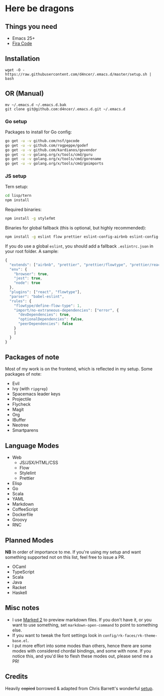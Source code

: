 # Here be dragons

## Things you need

* Emacs 25+
* [Fira Code](https://github.com/tonsky/FiraCode)

## Installation

``` shell
wget -O - https://raw.githubusercontent.com/d4ncer/.emacs.d/master/setup.sh | bash
```

## OR (Manual)

``` shell
mv ~/.emacs.d ~/.emacs.d.bak
git clone git@github.com:d4ncer/.emacs.d.git ~/.emacs.d
```

### Go setup

Packages to install for Go config:

```bash
go get -u -v github.com/nsf/gocode
go get -u -v github.com/rogpeppe/godef
go get -u -v github.com/kardianos/govendor
go get -u -v golang.org/x/tools/cmd/guru
go get -u -v golang.org/x/tools/cmd/gorename
go get -u -v golang.org/x/tools/cmd/goimports
```

### JS setup

Tern setup:

```bash
cd lisp/tern
npm install
```

Required binaries:

```bash
npm install -g stylefmt
```

Binaries for global fallback (this is optional, but highly recommended):

```bash
npm install -g eslint flow prettier eslint-config-airbnb eslint-config-prettier
```

If you do use a global `eslint`, you should add a fallback `.eslintrc.json` in
your root folder. A sample:

```js
{
  "extends": ["airbnb", "prettier", "prettier/flowtype", "prettier/react"],
  "env": {
    "browser": true,
    "jest": true,
    "node": true
  },
  "plugins": ["react", "flowtype"],
  "parser": "babel-eslint",
  "rules": {
    "flowtype/define-flow-type": 1,
    "import/no-extraneous-dependencies": ["error", {
      "devDependencies": true,
      "optionalDependencies": false,
      "peerDependencies": false
    }
    ]
  }
}

```

## Packages of note

Most of my work is on the frontend, which is reflected in my setup. Some
packages of note:

* Evil
* Ivy (with `ripgrep`)
* Spacemacs leader keys
* Projectile
* Flycheck
* Magit
* Org
* IBuffer
* Neotree
* Smartparens

## Language Modes

* Web
  * JS/JSX/HTML/CSS
  * Flow
  * Stylelint
  * Prettier
* Elisp
* Go
* Scala
* YAML
* Markdown
* CoffeeScript
* Dockerfile
* Groovy
* RNC

## Planned Modes

**NB** In order of importance to me. If you're using my setup and want something
supported not on this list, feel free to issue a PR.

* OCaml
* TypeScript
* Scala
* Java
* Racket
* Haskell

## Misc notes

* I use [Marked 2](http://marked2app.com/) to preview markdown files. If you don't have
  it, or you want to use something, set `markdown-open-command` to point to
  something else.
* If you want to tweak the font settings look in `config/rk-faces/rk-theme-base.el`.
* I put more effort into some modes than others, hence there are some modes
  with considered chordal bindings, and some with none. If you notice this,
  and you'd like to flesh these modes out, please send me a PR!

## Credits

Heavily ~~copied~~ borrowed & adapted from Chris Barrett's
wonderful [setup](https://github.com/chrisbarrett/.emacs.d).
